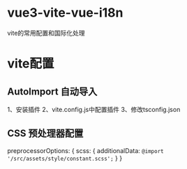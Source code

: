 # vue3-vite-vue-i18n
vite的常用配置和国际化处理

# vite配置
## AutoImport 自动导入

1、安装插件
2、vite.config.js中配置插件
3、修改tsconfig.json


## CSS 预处理器配置

preprocessorOptions: {
    scss: {
        additionalData: `@import '/src/assets/style/constant.scss';`
    }
}